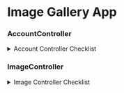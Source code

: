 # Image Gallery App


### AccountController
<details> <summary> Account Controller Checklist </summary>

- [ ] Login (POST)
- [ ] Logout (POST)
- [ ] forgotPassword (POST)
- [ ] updateProfile (POST)
- [ ] viewProfile (GET)
- [ ] changePassword (POST)
- [ ] verifyEmail (GET)

</details>

### ImageController
<details> <summary>Image Controller Checklist</summary>

- <b>[ ] Upload image (POST)</b>
	- [ ] compress image
	- [ ] convert image
	- [ ] extract exif data
	- [ ] save pic locally

</details>

